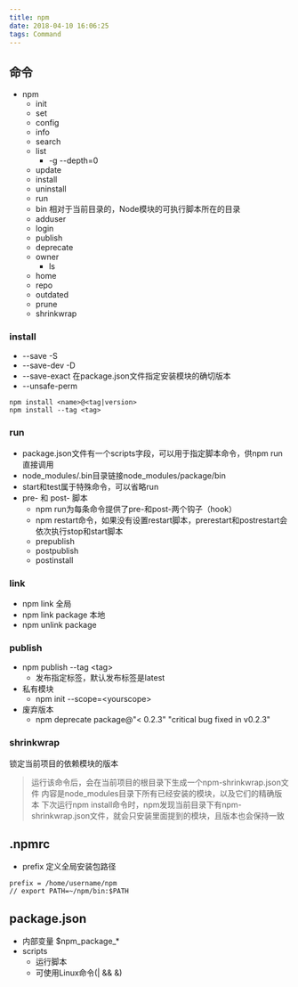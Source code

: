 ```yaml
---
title: npm
date: 2018-04-10 16:06:25
tags: Command
---
```


## 命令
- npm 
    + init
    + set
    + config
    + info
    + search
    + list
        * -g --depth=0
    + update
    + install
    + uninstall
    + run
    + bin 相对于当前目录的，Node模块的可执行脚本所在的目录
    + adduser
    + login
    + publish
    + deprecate
    + owner
        * ls
    + home
    + repo
    + outdated
    + prune
    + shrinkwrap

### install
- --save -S
- --save-dev -D
- --save-exact 在package.json文件指定安装模块的确切版本
- --unsafe-perm 
```
npm install <name>@<tag|version>
npm install --tag <tag>
```

### run
- package.json文件有一个scripts字段，可以用于指定脚本命令，供npm run直接调用
- node_modules/.bin目录链接node_modules/package/bin
- start和test属于特殊命令，可以省略run
- pre- 和 post- 脚本
    + npm run为每条命令提供了pre-和post-两个钩子（hook）
    + npm restart命令，如果没有设置restart脚本，prerestart和postrestart会依次执行stop和start脚本
    + prepublish
    + postpublish
    + postinstall

### link
- npm link 全局
- npm link package 本地
- npm unlink package

### publish
- npm publish --tag <tag\>
    + 发布指定标签，默认发布标签是latest
- 私有模块
    +  npm init --scope=<yourscope\>
- 废弃版本 
    + npm deprecate package@"< 0.2.3" "critical bug fixed in v0.2.3"

### shrinkwrap
锁定当前项目的依赖模块的版本

> 运行该命令后，会在当前项目的根目录下生成一个npm-shrinkwrap.json文件
> 内容是node_modules目录下所有已经安装的模块，以及它们的精确版本
> 下次运行npm install命令时，npm发现当前目录下有npm-shrinkwrap.json文件，就会只安装里面提到的模块，且版本也会保持一致


## .npmrc
- prefix 定义全局安装包路径

```
prefix = /home/username/npm
// export PATH=~/npm/bin:$PATH
```

## package.json
- 内部变量 $npm_package_*
- scripts
    + 运行脚本
    + 可使用Linux命令(| && &)

